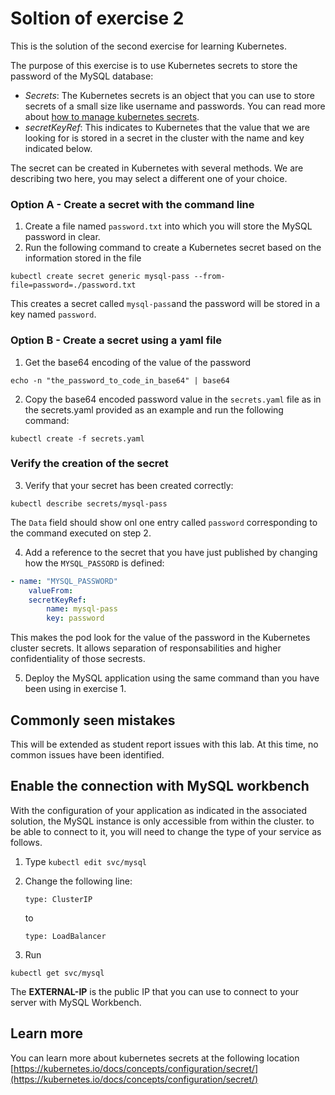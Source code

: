 # Soltion of exercise 2 #
This is the solution of the second exercise for learning Kubernetes. 

The purpose of this exercise is to use Kubernetes secrets to store the password of the MySQL database:
- *Secrets*: The Kubernetes secrets is an object that you can use to store secrets of a small size like username and passwords. You can read more about [how to manage kubernetes secrets](https://kubernetes.io/docs/concepts/configuration/secret/).
- *secretKeyRef*: This indicates to Kubernetes that the value that we are looking for is stored in a secret in the cluster with the name and key indicated below. 

The secret can be created in Kubernetes with several methods. We are describing two here, you may select a different one of your choice.

### Option A - Create a secret with the command line ###
1. Create a file named ```password.txt``` into which you will store the MySQL password in clear.
2. Run the following command to create a Kubernetes secret based on the information stored in the file

```kubectl create secret generic mysql-pass --from-file=password=./password.txt```

This creates a secret called ```mysql-pass```and the password will be stored in a key named ```password```.

### Option B - Create a secret using a yaml file ###
1. Get the base64 encoding of the value of the password

```echo -n "the_password_to_code_in_base64" | base64```

2. Copy the base64 encoded password value in the ```secrets.yaml``` file as in the secrets.yaml provided as an example and run the following command: 

```kubectl create -f secrets.yaml```

### Verify the creation of the secret ### 

3. Verify that your secret has been created correctly: 

```kubectl describe secrets/mysql-pass```

The ```Data``` field should show onl one entry called ```password``` corresponding to the command executed on step 2.


4. Add a reference to the secret that you have just published by changing how the ```MYSQL_PASSORD``` is defined: 

```yaml
- name: "MYSQL_PASSWORD"
    valueFrom:
    secretKeyRef:
        name: mysql-pass
        key: password
```

This makes the pod look for the value of the password in the Kubernetes cluster secrets. It allows separation of responsabilities and higher confidentiality of those secrests.

5. Deploy the MySQL application using the same command than you have been using in exercise 1. 


## Commonly seen mistakes ## 

This will be extended as student report issues with this lab. At this time, no common issues have been identified.

## Enable the connection with MySQL workbench ##
With the configuration of your application as indicated in the associated solution, the MySQL instance is only accessible from within the cluster. to be able to connect to it, you will need to change the type of your service as follows.

1. Type 
```kubectl edit svc/mysql ```

2. Change the following line:

    ```type: ClusterIP``` 

    to
    
    ```type: LoadBalancer```

3. Run 

```kubectl get svc/mysql```

The **EXTERNAL-IP** is the public IP that you can use to connect to your server with MySQL Workbench.


## Learn more ##

You can learn more about kubernetes secrets at the following location [https://kubernetes.io/docs/concepts/configuration/secret/](https://kubernetes.io/docs/concepts/configuration/secret/)

